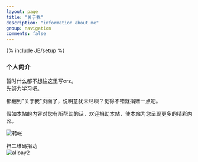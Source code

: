 ```yaml
---
layout: page
title: "关于我"
description: "information about me"
group: navigation
comments: false
---
```

{% include JB/setup %}

### 个人简介

暂时什么都不想往这里写orz。  
先努力学习吧。

都翻到"关于我"页面了，说明意犹未尽呗？觉得不错就捐赠一点吧。

假如本站的内容对您有所帮助的话，欢迎捐助本站，使本站为您呈现更多的精彩内容。
<form action="https://shenghuo.alipay.com/send/payment/fill.htm" method="POST" target="_blank" accept-charset="GBK">
	<input name="optEmail" type="hidden" value="zhhlforpay@foxmail.com" />
	<input name="payAmount" type="hidden" value="10" />
	<input id="title" name="title" type="hidden" value="捐助" />
	<input name="memo" type="hidden" value="捐助" />
	<input name="pay" type="image" value="转帐" src="https://github.com/2576562185/nhacker.com/blob/gh-pages/assets/themes/twitter/img/alipay.png?raw=true" />
</form>

扫二维码捐助  
![alipay2](https://github.com/2576562185/nhacker.com/blob/gh-pages/assets/themes/twitter/img/alipay2.png?raw=true)
